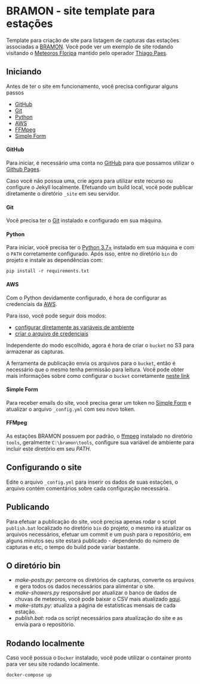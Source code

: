 # BRAMON - site template para estações

Template para criação de site para listagem de capturas das estações associadas a [BRAMON](https://www.bramonmeteor.org).
Você pode ver um exemplo de site rodando visitando o [Meteoros Floripa](https://meteoros.floripa.br) mantido pelo 
operador [Thiago Paes](https://www.mrprompt.com.br).

## Iniciando

Antes de ter o site em funcionamento, você precisa configurar alguns passos

- [GitHub](#GitHub)
- [Git](#Git)
- [Python](#Python)
- [AWS](#AWS)
- [FFMpeg](#Ffmpeg)
- [Simple Form](#Simple_Form)

#### GitHub

Para iniciar, é necessário uma conta no [GitHub](https://github.com) para que possamos utilizar o 
[Github Pages](https://help.github.com/pt/github/working-with-github-pages).

Caso você não possua uma, crie agora para utilizar este recurso ou configure o Jekyll localmente. Efetuando um build
local, você pode publicar diretamente o diretório `_site` em seu servidor.

#### Git

Você precisa ter o [Git](https://git-scm.com/download/win) instalado e configurado em sua máquina.

#### Python 

Para iniciar, você precisa ter o [Python 3.7+](https://www.python.org/) instalado em sua máquina e com o `PATH` 
corretamente configurado. Após isso, entre no diretório `bin` do projeto e instale as dependências com:

```console
pip install -r requirements.txt 
```

#### AWS

Com o Python devidamente configurado, é hora de configurar as credenciais da [AWS](https://aws.amazon.com/). 

Para isso, você pode seguir dois modos:

- [configurar diretamente as variáveis de ambiente](https://docs.aws.amazon.com/cli/latest/userguide/cli-configure-envvars.html)
- [criar o arquivo de credenciais](https://docs.aws.amazon.com/cli/latest/userguide/cli-configure-files.html)

Independente do modo escolhido, agora é hora de criar o `bucket` no S3 para armazenar as capturas.

A ferramenta de publicação envia os arquivos para o `bucket`, então é necessário que o mesmo tenha permissão para 
leitura. Você pode obter mais informações sobre como configurar o `bucket` corretamente 
[neste link](https://docs.aws.amazon.com/pt_br/AmazonS3/latest/dev/WebsiteHosting.html)

#### Simple Form

Para receber emails do site, você precisa gerar um token no [Simple Form](https://getsimpleform.com/) e 
atualizar o arquivo `_config.yml` com seu novo token.

#### FFMpeg

As estações BRAMON possuem por padrão, o [ffmpeg]() instalado no diretório `tools`, geralmente `C:\bramon\tools`,
configure sua variável de ambiente para incluir este diretório em seu *PATH*.

## Configurando o site

Edite o arquivo `_config.yml` para inserir os dados de suas estações, o arquivo contém comentários sobre cada 
configuração necessária.

## Publicando

Para efetuar a publicação do site, você precisa apenas rodar o script `publish.bat` localizado no diretório `bin` do 
projeto, o mesmo irá atualizar os arquivos necessários, efetuar um commit e um push para o repositório, em alguns minutos
seu site estará publicado - dependendo do número de capturas e etc, o tempo do build pode variar bastante.

## O diretório bin

- *make-posts.py*: percorre os diretórios de capturas, converte os arquivos e gera todos os dados necessários para alimentar o site.
- *make-showers.py* responsável por atualizar o banco de dados de chuvas de meteoros, você pode baixar o CSV mais atualizado [aqui](https://www.ta3.sk/IAUC22DB/MDC2007/Etc/streamfulldata.csv).
- *make-stats.py*: atualiza a página de estatísticas mensais de cada estação.
- *publish.bat*: roda os script necessários para atualização do site e as envia para o repositório. 

## Rodando localmente

Caso você possua o `Docker` instalado, você pode utilizar o container pronto para ver seu site rodando localmente.

```console
docker-compose up
```
